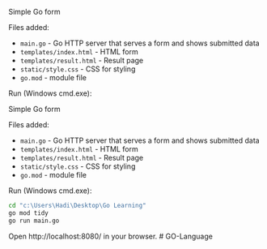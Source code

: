 Simple Go form

Files added:
- `main.go` - Go HTTP server that serves a form and shows submitted data
- `templates/index.html` - HTML form
- `templates/result.html` - Result page
- `static/style.css` - CSS for styling
- `go.mod` - module file

Run (Windows cmd.exe):

Simple Go form

Files added:
- `main.go` - Go HTTP server that serves a form and shows submitted data
- `templates/index.html` - HTML form
- `templates/result.html` - Result page
- `static/style.css` - CSS for styling
- `go.mod` - module file

Run (Windows cmd.exe):

```cmd
cd "c:\Users\Hadi\Desktop\Go Learning"
go mod tidy
go run main.go
```

Open http://localhost:8080/ in your browser.
#   G O - L a n g u a g e  
 